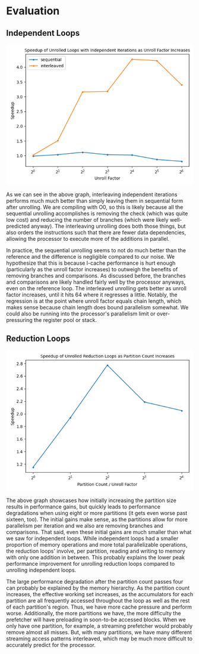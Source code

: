 # Evaluation

## Independent Loops
![](ind.png)

As we can see in the above graph, interleaving independent iterations performs much much better than simply leaving them in sequential form after unrolling. We are compiling with O0, so this is likely because all the sequential unrolling accomplishes is removing the check (which was quite low cost) and reducing the number of branches (which were likely well-predicted anyway). The interleaving unrolling does both those things, but also orders the instructions such that there are fewer data dependencies, allowing the processor to execute more of the additions in parallel. 

In practice, the sequential unrolling seems to not do much better than the reference and the difference is negligible compared to our noise. We hypothesize that this is because I-cache performance is hurt enough (particularly as the unroll factor increases) to outweigh the benefits of removing branches and comparisons. As discussed before, the branches and comparisons are likely handled fairly well by the processor anyways, even on the reference loop. The interleaved unrolling gets better as unroll factor increases, until it hits 64 where it regresses a little. Notably, the regression is at the point where unroll factor equals chain length, which makes sense because chain length does bound parallelism somewhat. We could also be running into the processor's parallelism limit or over-pressuring the register pool or stack.

## Reduction Loops
![](red.png)

The above graph showcases how initially increasing the partition size results in performance gains, but quickly leads to performance degradations when using eight or more partitions (it gets even worse past sixteen, too). The initial gains make sense, as the partitions allow for more parallelism per iteration and we also are removing branches and comparisons. That said, even these initial gains are much smaller than what we saw for independent loops. While independent loops had a smaller proportion of memory operations and more total parallelizable operations, the reduction loops' involve, per partition, reading and writing to memory with only one addition in between. This probably explains the lower peak performance improvement for unrolling reduction loops compared to unrolling independent loops.

The large performance degradation after the partition count passes four can probably be explained by the memory hierarchy. As the partition count increases, the effective working set increases, as the accumulators for each partition are all frequently accessed throughout the loop as well as the rest of each partition's region. Thus, we have more cache pressure and perform worse. Additionally, the more partitions we have, the more difficulty the prefetcher will have preloading in soon-to-be accessed blocks. When we only have one partition, for example, a streaming prefetcher would probably remove almost all misses. But, with many partitions, we have many different streaming access patterns interleaved, which may be much more difficult to accurately predict for the processor.
